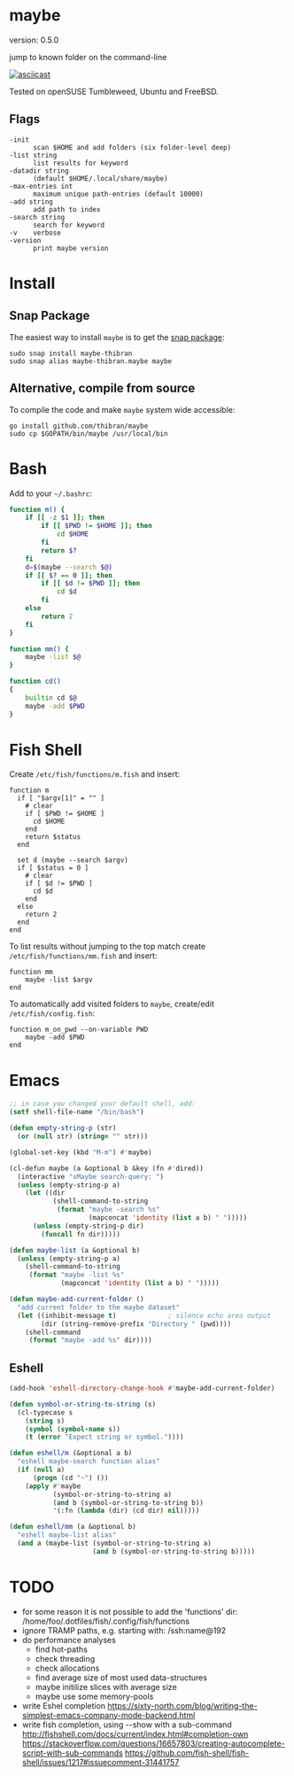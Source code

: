 maybe
=====

version: 0.5.0

jump to known folder on the command-line

[![asciicast](https://asciinema.org/a/dN7G7dd4GHRiCXMS07CR8GlRg.png)](https://asciinema.org/a/dN7G7dd4GHRiCXMS07CR8GlRg)


Tested on openSUSE Tumbleweed, Ubuntu and FreeBSD.


Flags
-----

    -init
          scan $HOME and add folders (six folder-level deep)
    -list string
          list results for keyword
    -datadir string
          (default $HOME/.local/share/maybe)
    -max-entries int
          maximum unique path-entries (default 10000)
    -add string
          add path to index
    -search string
          search for keyword
    -v    verbose
    -version
          print maybe version


Install
=======

Snap Package
------------

The easiest way to install `maybe` is to get the [snap package](https://docs.snapcraft.io/core/install):

    sudo snap install maybe-thibran
    sudo snap alias maybe-thibran.maybe maybe


Alternative, compile from source
--------------------------------

To compile the code and make `maybe` system wide accessible:

    go install github.com/thibran/maybe  
    sudo cp $GOPATH/bin/maybe /usr/local/bin


Bash
====

Add to your `~/.bashrc`:

``` bash
function m() {
    if [[ -z $1 ]]; then
        if [[ $PWD != $HOME ]]; then
            cd $HOME
        fi
        return $?
    fi
    d=$(maybe --search $@)
    if [[ $? == 0 ]]; then
        if [[ $d != $PWD ]]; then
            cd $d
        fi
    else
        return 2
    fi
}

function mm() {
    maybe -list $@
}

function cd()
{
    builtin cd $@
    maybe -add $PWD
}
```


Fish Shell
==========

Create `/etc/fish/functions/m.fish` and insert:

```
function m
  if [ "$argv[1]" = "" ]
    # clear
    if [ $PWD != $HOME ]
      cd $HOME
    end
    return $status
  end

  set d (maybe --search $argv)
  if [ $status = 0 ]
    # clear
    if [ $d != $PWD ]
      cd $d
    end
  else
    return 2
  end
end
```


To list results without jumping to the top match create `/etc/fish/functions/mm.fish` and insert:

```
function mm
    maybe -list $argv
end
```


To automatically add visited folders to `maybe`, create/edit `/etc/fish/config.fish`:

```
function m_on_pwd --on-variable PWD
    maybe -add $PWD
end
```


Emacs
=====

``` lisp
;; in case you changed your default shell, add:
(setf shell-file-name "/bin/bash")

(defun empty-string-p (str)
  (or (null str) (string= "" str)))

(global-set-key (kbd "M-m") #'maybe)

(cl-defun maybe (a &optional b &key (fn #'dired))
  (interactive "sMaybe search-query: ")
  (unless (empty-string-p a)
    (let ((dir
           (shell-command-to-string
            (format "maybe -search %s"
                    (mapconcat 'identity (list a b) " ")))))
      (unless (empty-string-p dir)
        (funcall fn dir)))))

(defun maybe-list (a &optional b)
  (unless (empty-string-p a)
    (shell-command-to-string
     (format "maybe -list %s"
             (mapconcat 'identity (list a b) " ")))))

(defun maybe-add-current-folder ()
  "add current folder to the maybe dataset"
  (let ((inhibit-message t)             ; silence echo area output
        (dir (string-remove-prefix "Directory " (pwd))))
    (shell-command
     (format "maybe -add %s" dir))))
```


Eshell
------

``` lisp
(add-hook 'eshell-directory-change-hook #'maybe-add-current-folder)

(defun symbol-or-string-to-string (s)
  (cl-typecase s
    (string s)
    (symbol (symbol-name s))
    (t (error "Expect string or symbol."))))

(defun eshell/m (&optional a b)
  "eshell maybe-search function alias"
  (if (null a)
      (progn (cd "~") ())
    (apply #'maybe
           (symbol-or-string-to-string a)
           (and b (symbol-or-string-to-string b))
           '(:fn (lambda (dir) (cd dir) nil)))))

(defun eshell/mm (a &optional b)
  "eshell maybe-list alias"
  (and a (maybe-list (symbol-or-string-to-string a)
                     (and b (symbol-or-string-to-string b)))))
```


TODO
====

- for some reason it is not possible to add the 'functions' dir:
    /home/foo/.dotfiles/fish/.config/fish/functions
- ignore TRAMP paths, e.g. starting with: /ssh:name@192
- do performance analyses
  * find hot-paths
  * check threading
  * check allocations
  * find average size of most used data-structures
  * maybe initilize slices with average size
  * maybe use some memory-pools
- write Eshel completion
  https://sixty-north.com/blog/writing-the-simplest-emacs-company-mode-backend.html
- write fish completion, using --show with a sub-command
   http://fishshell.com/docs/current/index.html#completion-own
   https://stackoverflow.com/questions/16657803/creating-autocomplete-script-with-sub-commands
   https://github.com/fish-shell/fish-shell/issues/1217#issuecomment-31441757
